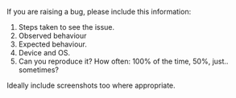 If you are raising a bug, please include this information:

1. Steps taken to see the issue.
2. Observed behaviour
3. Expected behaviour.
4. Device and OS.
5. Can you reproduce it? How often: 100% of the time, 50%, just.. sometimes?

Ideally include screenshots too where appropriate.
